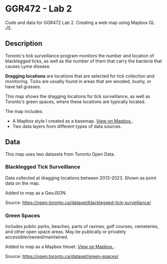 # GGR472 - Lab 2

 Code and data for GGR472 Lab 2. Creating a web map using Mapbox GL JS.

## Description

Toronto's tick surveillance program monitors the number and location of blacklegged ticks, as well as the number of them that carry the bacteria that causes Lyme disease.

**Dragging locations** are locations that are selected for tick collection and monitoring. Ticks are usually found in areas that are wooded, bushy, or have tall grasses.

This map shows the dragging locations for tick surveillance, as well as Toronto's green spaces, where these locations are typically located.

The map includes:

* A Mapbox style I created as a basemap. [View on Mapbox.](https://api.mapbox.com/styles/v1/iw00/cm6wke90700h201s17joz8hyy.html?title=view&access_token=pk.eyJ1IjoiaXcwMCIsImEiOiJjbTV2aXFlajYwMjZmMmtvbWtrMGRhd3lkIn0.DbEVxhgWv4ANYwpIpCc4iA&zoomwheel=true&fresh=true#10.6/43.6911/-79.3588).
* Two data layers from different types of data sources.

## Data

This map uses two datasets from Toronto Open Data. 

### Blacklegged Tick Surveillance

Data collected at dragging locations between 2013-2023. Shown as point data on the map.

Added to map as a GeoJSON.

Source: https://open.toronto.ca/dataset/blacklegged-tick-surveillance/

### Green Spaces

Includes public parks, beaches, parts of ravines, golf courses, cemeteries, and other open space areas. May be publically or privately accessible/owned/maintained.

Added to map as a Mapbox tileset. [View on Mapbox.](https://studio.mapbox.com/tilesets/iw00.1c0ufy8s).

Source: https://open.toronto.ca/dataset/green-spaces/
